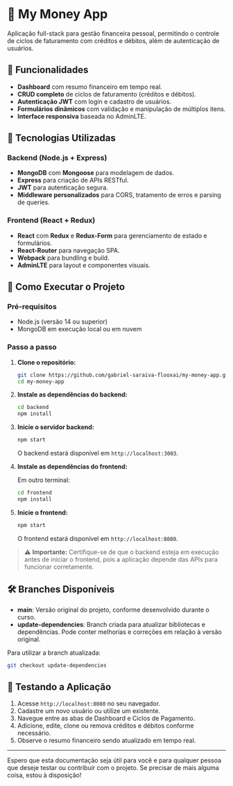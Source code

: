 # 💸 My Money App

Aplicação full-stack para gestão financeira pessoal, permitindo o controle de ciclos de faturamento com créditos e débitos, além de autenticação de usuários.

## 📌 Funcionalidades

* **Dashboard** com resumo financeiro em tempo real.
* **CRUD completo** de ciclos de faturamento (créditos e débitos).
* **Autenticação JWT** com login e cadastro de usuários.
* **Formulários dinâmicos** com validação e manipulação de múltiplos itens.
* **Interface responsiva** baseada no AdminLTE.

## 🧰 Tecnologias Utilizadas

### Backend (Node.js + Express)

* **MongoDB** com **Mongoose** para modelagem de dados.
* **Express** para criação de APIs RESTful.
* **JWT** para autenticação segura.
* **Middleware personalizados** para CORS, tratamento de erros e parsing de queries.

### Frontend (React + Redux)

* **React** com **Redux** e **Redux-Form** para gerenciamento de estado e formulários.
* **React-Router** para navegação SPA.
* **Webpack** para bundling e build.
* **AdminLTE** para layout e componentes visuais.

## 🚀 Como Executar o Projeto

### Pré-requisitos

* Node.js (versão 14 ou superior)
* MongoDB em execução local ou em nuvem

### Passo a passo

1. **Clone o repositório:**

   ```bash
   git clone https://github.com/gabriel-saraiva-flooxai/my-money-app.git
   cd my-money-app
   ```

2. **Instale as dependências do backend:**

   ```bash
   cd backend
   npm install
   ```

3. **Inicie o servidor backend:**

   ```bash
   npm start
   ```

   O backend estará disponível em `http://localhost:3003`.

4. **Instale as dependências do frontend:**

   Em outro terminal:

   ```bash
   cd frontend
   npm install
   ```

5. **Inicie o frontend:**

   ```bash
   npm start
   ```

   O frontend estará disponível em `http://localhost:8080`.

> ⚠️ **Importante:** Certifique-se de que o backend esteja em execução antes de iniciar o frontend, pois a aplicação depende das APIs para funcionar corretamente.

## 🛠️ Branches Disponíveis

* **main**: Versão original do projeto, conforme desenvolvido durante o curso.
* **update-dependencies**: Branch criada para atualizar bibliotecas e dependências. Pode conter melhorias e correções em relação à versão original.

Para utilizar a branch atualizada:

```bash
git checkout update-dependencies
```

## 🧪 Testando a Aplicação

1. Acesse `http://localhost:8080` no seu navegador.
2. Cadastre um novo usuário ou utilize um existente.
3. Navegue entre as abas de Dashboard e Ciclos de Pagamento.
4. Adicione, edite, clone ou remova créditos e débitos conforme necessário.
5. Observe o resumo financeiro sendo atualizado em tempo real.

---

Espero que esta documentação seja útil para você e para qualquer pessoa que deseje testar ou contribuir com o projeto. Se precisar de mais alguma coisa, estou à disposição!
